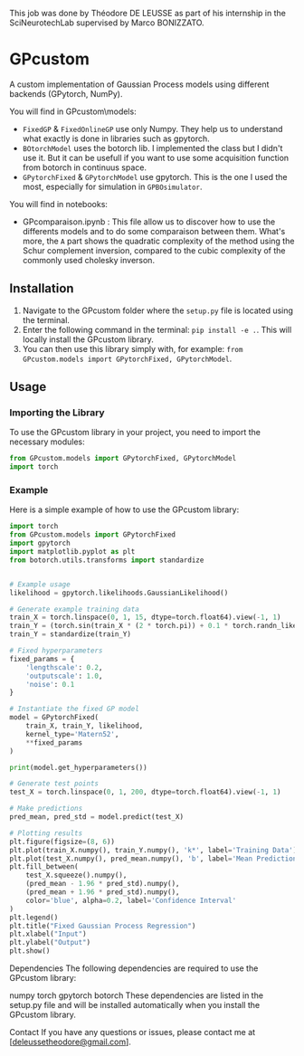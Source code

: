 This job was done by Théodore DE LEUSSE as part of his internship in the SciNeurotechLab supervised by Marco BONIZZATO.

# GPcustom

A custom implementation of Gaussian Process models using different backends (GPytorch, NumPy).

You will find in GPcustom\models:

- `FixedGP` &  `FixedOnlineGP` use only Numpy. They help us to understand what exactly is done in libraries such as gpytorch.
- `BOtorchModel` uses the botorch lib. I implemented the class but I didn't use it. But it can be usefull if you want to use some acquisition function from botorch in continuus space.
- `GPytorchFixed` & `GPytorchModel` use gpytorch. This is the one I used the most, especially for simulation in ``GPBOsimulator``.

You will find in notebooks:

- GPcomparaison.ipynb : This file allow us to discover how to use the differents models and to do some comparaison between them. 
                        What's more, the `A` part shows the quadratic complexity of the method using the Schur complement inversion, 
                        compared to the cubic complexity of the commonly used cholesky inverson.

## Installation 

1. Navigate to the GPcustom folder where the `setup.py` file is located using the terminal.
2. Enter the following command in the terminal: `pip install -e .`.
    This will locally install the GPcustom library.
3. You can then use this library simply with, for example: `from GPcustom.models import GPytorchFixed, GPytorchModel`.

## Usage

### Importing the Library

To use the GPcustom library in your project, you need to import the necessary modules:

```python
from GPcustom.models import GPytorchFixed, GPytorchModel
import torch
```

### Example

Here is a simple example of how to use the GPcustom library:

```python
import torch
from GPcustom.models import GPytorchFixed
import gpytorch
import matplotlib.pyplot as plt
from botorch.utils.transforms import standardize


# Example usage
likelihood = gpytorch.likelihoods.GaussianLikelihood()

# Generate example training data
train_X = torch.linspace(0, 1, 15, dtype=torch.float64).view(-1, 1)
train_Y = (torch.sin(train_X * (2 * torch.pi)) + 0.1 * torch.randn_like(train_X))[:, 0]
train_Y = standardize(train_Y)

# Fixed hyperparameters
fixed_params = {
    'lengthscale': 0.2,
    'outputscale': 1.0,
    'noise': 0.1
}

# Instantiate the fixed GP model
model = GPytorchFixed(
    train_X, train_Y, likelihood, 
    kernel_type='Matern52',
    **fixed_params
)

print(model.get_hyperparameters())

# Generate test points
test_X = torch.linspace(0, 1, 200, dtype=torch.float64).view(-1, 1)

# Make predictions
pred_mean, pred_std = model.predict(test_X)

# Plotting results
plt.figure(figsize=(8, 6))
plt.plot(train_X.numpy(), train_Y.numpy(), 'k*', label='Training Data')
plt.plot(test_X.numpy(), pred_mean.numpy(), 'b', label='Mean Prediction')
plt.fill_between(
    test_X.squeeze().numpy(),
    (pred_mean - 1.96 * pred_std).numpy(),
    (pred_mean + 1.96 * pred_std).numpy(),
    color='blue', alpha=0.2, label='Confidence Interval'
)
plt.legend()
plt.title("Fixed Gaussian Process Regression")
plt.xlabel("Input")
plt.ylabel("Output")
plt.show() 
```

Dependencies
The following dependencies are required to use the GPcustom library:

numpy
torch
gpytorch
botorch
These dependencies are listed in the setup.py file and will be installed automatically when you install the GPcustom library.

Contact
If you have any questions or issues, please contact me at [deleussetheodore@gmail.com].